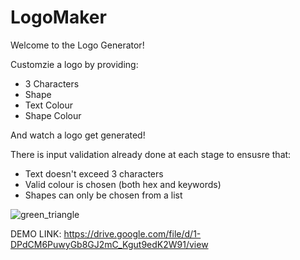 # LogoMaker

Welcome to the Logo Generator!

Customzie a logo by providing:
* 3 Characters
* Shape
* Text Colour
* Shape Colour

And watch a logo get generated!

There is input validation already done at each stage to ensusre that:
* Text doesn't exceed 3 characters
* Valid colour is chosen (both hex and keywords)
* Shapes can only be chosen from a list 

![green_triangle](https://github.com/alangille01/LogoMaker/assets/166338216/0af8b33c-824d-417c-8243-af7d236de04d)

DEMO LINK: https://drive.google.com/file/d/1-DPdCM6PuwyGb8GJ2mC_Kgut9edK2W91/view
